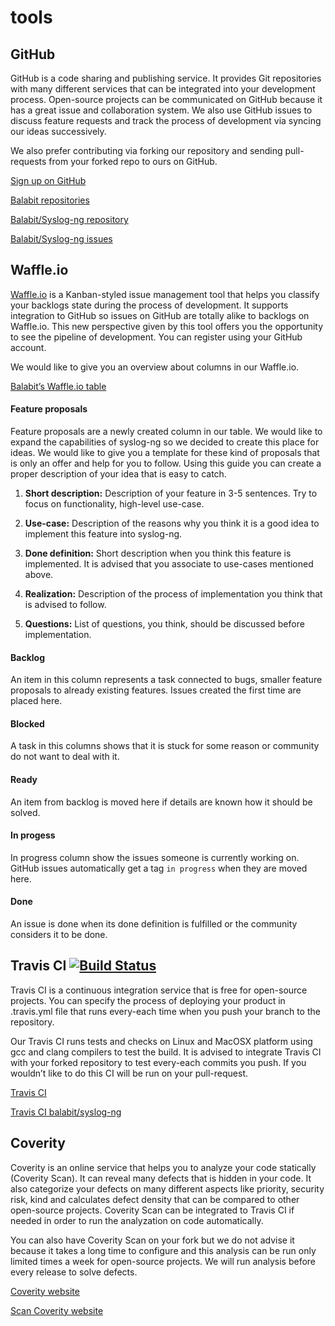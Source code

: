 # tools

## GitHub
GitHub is a code sharing and publishing service. It provides Git repositories
with many different services that can be integrated into your development process.
Open-source projects can be communicated on GitHub because it has a great issue and collaboration system.
We also use GitHub issues to discuss feature requests and track the process of development via
syncing our ideas successively.

We also prefer contributing via forking our repository and sending pull-requests from your forked repo to ours on GitHub.

[Sign up on GitHub](http://github.com/join)

[Balabit repositories](http://github.com/balabit)

[Balabit/Syslog-ng repository](http://github.com/balabit/syslog-ng)

[Balabit/Syslog-ng issues](http://github.com/balabit/syslog-ng/issues)

## Waffle.io
[Waffle.io](http://waffle.io) is a Kanban-styled issue management tool that helps you classify your backlogs state during the process of development. It supports integration to GitHub so issues on GitHub are totally alike to backlogs on Waffle.io. This new perspective given by this tool offers you the opportunity to see the pipeline of development. You can register using your GitHub account.

We would like to give you an overview about columns in our Waffle.io.

[Balabit’s Waffle.io table](http://waffle.io/balabit/syslog-ng)

#### Feature proposals
Feature proposals are a newly created column in our table. We would like to expand the capabilities of syslog-ng so we decided to create this place for ideas. We would like to give you a template for these kind  of proposals that is only an offer and help for you to follow. Using this guide you can create a proper description of your idea that is easy to catch.

1. **Short description:**
Description of your feature in 3-5 sentences. Try to focus on functionality, high-level use-case.

2. **Use-case:**
Description of the reasons why you think it is a good idea to implement this feature into syslog-ng.

3. **Done definition:**
Short description when you think this feature is implemented. It is advised that you associate to
use-cases mentioned above.

4. **Realization:**
Description of the process of implementation you think that is advised to follow. 

5. **Questions:**
List of questions, you think, should be discussed before implementation.

#### Backlog
An item in this column represents a task connected to bugs, smaller feature proposals to already existing features. Issues created the first time are placed here.

#### Blocked
A task in this columns shows that it is stuck for some reason or community do not want to deal with it. 

#### Ready
An item from backlog is moved here if details are known how it should be solved.

#### In progess
In progress column show the issues someone is currently working on. GitHub issues automatically get a tag `in progress` when they are moved here.

#### Done
An issue is done when its done definition is fulfilled or the community considers it to be done.

## Travis CI [![Build Status](https://travis-ci.org/balabit/syslog-ng.svg?branch=master)](https://travis-ci.org/balabit/syslog-ng)

Travis CI is a continuous integration service that is free for open-source projects. You can specify 
the process of deploying your product in .travis.yml file that runs every-each time when you push your branch
to the repository.

Our Travis CI runs tests and checks on Linux and MacOSX platform using gcc and clang compilers to test the build.
It is advised to integrate Travis CI with your forked repository to test every-each commits you push. If you wouldn’t
like to do this CI will be run on your pull-request.

[Travis CI](http://travis-ci.org)

[Travis CI balabit/syslog-ng](http://travis-ci.org/balabit/syslog-ng)

## Coverity

Coverity is an online service that helps you to analyze your code statically (Coverity Scan). It can reveal many defects
that is hidden in your code. It also categorize your defects on many different aspects like priority, security risk,
kind and calculates defect density that can be compared to other open-source projects. 
Coverity Scan can be integrated to Travis CI if needed in order to run the analyzation on code automatically.

You can also have Coverity Scan on your fork but we do not advise it because it takes a long time to configure and this analysis can be run only limited times a week for open-source projects. We will run analysis before every release to solve defects.

[Coverity website](http://coverity.com)

[Scan Coverity website ](http://scan.coverity.com)
